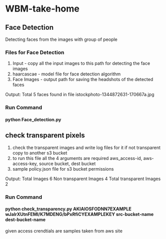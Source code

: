 # WBM-take-home
## Face Detection
Detecting faces from the images with group of people
### Files for Face Detection
 1. Input - copy all the input images to this path for detecting the face images
 2. haarcascae - model file for face detection algorithm
 3. Face Images - output path for saving the headshots of the detected faces 
 
 Output:
 Total 5 faces found in file istockphoto-1344872631-170667a.jpg
 
### Run Command
#### python Face_detection.py

## check transparent pixels
1. check the transparent images and write log files for it if not transparent copy to another s3 bucket
2. to run this file all the 4 arguments are required aws_access-id, aws-access-key, source bucket, dest bucket
3. sample policy.json file for s3 bucket permissions

Output:
Total Images 6
Non transparent Images  4
Total transparent Images 2

### Run Command
#### python check_transparency.py AKIAIOSFODNN7EXAMPLE wJalrXUtnFEMI/K7MDENG/bPxRfiCYEXAMPLEKEY src-bucket-name dest-bucket-name
given access crendtials are samples taken from aws site

  
